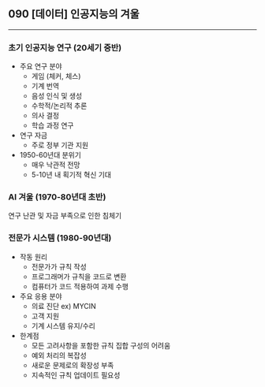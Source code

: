 ## 090 [데이터] 인공지능의 겨울

---

### 초기 인공지능 연구 (20세기 중반)
- 주요 연구 분야
  - 게임 (체커, 체스)
  - 기계 번역
  - 음성 인식 및 생성
  - 수학적/논리적 추론
  - 의사 결정
  - 학습 과정 연구
- 연구 자금
  - 주로 정부 기관 지원
- 1950-60년대 분위기
  - 매우 낙관적 전망
  - 5-10년 내 획기적 혁신 기대

### AI 겨울 (1970-80년대 초반)
연구 난관 및 자금 부족으로 인한 침체기

### 전문가 시스템 (1980-90년대)
- 작동 원리
  - 전문가가 규칙 작성
  - 프로그래머가 규칙을 코드로 변환
  - 컴퓨터가 코드 적용하여 과제 수행
- 주요 응용 분야
  - 의료 진단 ex) MYCIN
  - 고객 지원
  - 기계 시스템 유지/수리
- 한계점
  - 모든 고려사항을 포함한 규칙 집합 구성의 어려움
  - 예외 처리의 복잡성
  - 새로운 문제로의 확장성 부족
  - 지속적인 규칙 업데이트 필요성
